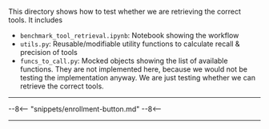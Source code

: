 This directory shows how to test whether we are retrieving the correct tools. It includes

- `benchmark_tool_retrieval.ipynb`: Notebook showing the workflow
- `utils.py`: Reusable/modifiable utility functions to calculate recall & precision of tools
- `funcs_to_call.py`: Mocked objects showing the list of available functions. They are not implemented here, because we would not be testing the implementation anyway. We are just testing whether we can retrieve the correct tools.

---

--8<--
"snippets/enrollment-button.md"
--8<--

---
